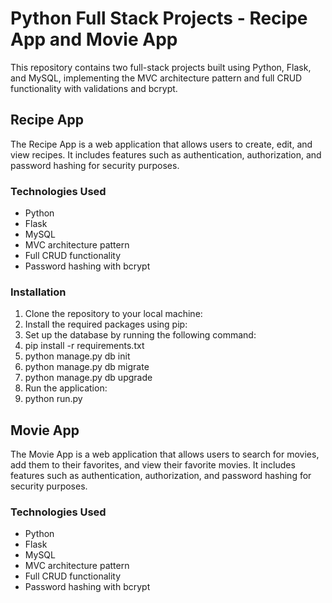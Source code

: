 
# Python Full Stack Projects - Recipe App and Movie App

This repository contains two full-stack projects built using Python, Flask, and MySQL, implementing the MVC architecture pattern and full CRUD functionality with validations and bcrypt.

## Recipe App

The Recipe App is a web application that allows users to create, edit, and view recipes. It includes features such as authentication, authorization, and password hashing for security purposes.

### Technologies Used

- Python
- Flask
- MySQL
- MVC architecture pattern
- Full CRUD functionality
- Password hashing with bcrypt

### Installation

1. Clone the repository to your local machine:
2. Install the required packages using pip:
3. Set up the database by running the following command:
4. pip install -r requirements.txt
5. python manage.py db init
6. python manage.py db migrate
7. python manage.py db upgrade
8. Run the application:
9. python run.py

## Movie App

The Movie App is a web application that allows users to search for movies, add them to their favorites, and view their favorite movies. It includes features such as authentication, authorization, and password hashing for security purposes.

### Technologies Used

- Python
- Flask
- MySQL
- MVC architecture pattern
- Full CRUD functionality
- Password hashing with bcrypt


